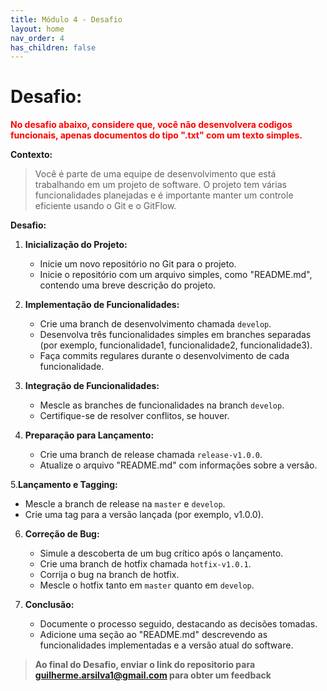 ```yaml
---
title: Módulo 4 - Desafio
layout: home
nav_order: 4
has_children: false
---
```


<h1>Desafio:</h1>


<b><span style="color:red">No desafio abaixo, considere que, você não desenvolvera codigos funcionais, apenas documentos do tipo "<b>.txt</b>" com um texto simples.</span></b>

<b>Contexto:</b>
>Você é parte de uma equipe de desenvolvimento que está trabalhando em um projeto de software. O projeto tem várias funcionalidades planejadas e é importante manter um controle eficiente usando o Git e o GitFlow.

<b>Desafio:</b>
1. <b>Inicialização do Projeto:</b>
   - Inicie um novo repositório no Git para o projeto.
   - Inicie o repositório com um arquivo simples, como "README.md", contendo uma breve descrição do projeto.

2. <b>Implementação de Funcionalidades:</b>
   - Crie uma branch de desenvolvimento chamada `develop`.
   - Desenvolva três funcionalidades simples em branches separadas (por exemplo, funcionalidade1, funcionalidade2, funcionalidade3).
   - Faça commits regulares durante o desenvolvimento de cada funcionalidade.

3. <b>Integração de Funcionalidades:</b>
   - Mescle as branches de funcionalidades na branch `develop`.
   - Certifique-se de resolver conflitos, se houver.

4. <b>Preparação para Lançamento:</b>
   - Crie uma branch de release chamada `release-v1.0.0`.
   - Atualize o arquivo "README.md" com informações sobre a versão.

5.<b>Lançamento e Tagging:</b>
   - Mescle a branch de release na `master` e `develop`.
   - Crie uma tag para a versão lançada (por exemplo, v1.0.0).

6. <b>Correção de Bug:</b>
   - Simule a descoberta de um bug crítico após o lançamento.
   - Crie uma branch de hotfix chamada `hotfix-v1.0.1`.
   - Corrija o bug na branch de hotfix.
   - Mescle o hotfix tanto em `master` quanto em `develop`.

7. <b>Conclusão:</b>
   - Documente o processo seguido, destacando as decisões tomadas.
   - Adicione uma seção ao "README.md" descrevendo as funcionalidades implementadas e a versão atual do software.

><b>Ao final do Desafio, enviar o link do repositorio para guilherme.arsilva1@gmail.com para obter um feedback</b>

